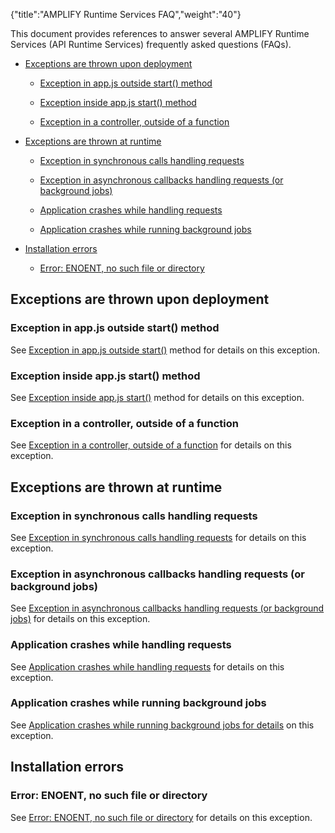 {"title":"AMPLIFY Runtime Services FAQ","weight":"40"}

This document provides references to answer several AMPLIFY Runtime Services (API Runtime Services) frequently asked questions (FAQs).

* [Exceptions are thrown upon deployment](#Exceptionsarethrownupondeployment)

  * [Exception in app.js outside start() method](#Exceptioninapp.jsoutsidestart()method)

  * [Exception inside app.js start() method](#Exceptioninsideapp.jsstart()method)

  * [Exception in a controller, outside of a function](#Exceptioninacontroller,outsideofafunction)

* [Exceptions are thrown at runtime](#Exceptionsarethrownatruntime)

  * [Exception in synchronous calls handling requests](#Exceptioninsynchronouscallshandlingrequests)

  * [Exception in asynchronous callbacks handling requests (or background jobs)](#Exceptioninasynchronouscallbackshandlingrequests(orbackgroundjobs))

  * [Application crashes while handling requests](#Applicationcrasheswhilehandlingrequests)

  * [Application crashes while running background jobs](#Applicationcrasheswhilerunningbackgroundjobs)

* [Installation errors](#Installationerrors)

  * [Error: ENOENT, no such file or directory](#Error:ENOENT,nosuchfileordirectory)


## Exceptions are thrown upon deployment

### Exception in app.js outside start() method

See [Exception in app.js outside start()](/docs/appc/AMPLIFY_Runtime_Services/AMPLIFY_Runtime_Services_Guide/AMPLIFY_Runtime_Services_Troubleshooting/) method for details on this exception.

### Exception inside app.js start() method

See [Exception inside app.js start()](/docs/appc/AMPLIFY_Runtime_Services/AMPLIFY_Runtime_Services_Guide/AMPLIFY_Runtime_Services_Troubleshooting/) method for details on this exception.

### Exception in a controller, outside of a function

See [Exception in a controller, outside of a function](/docs/appc/AMPLIFY_Runtime_Services/AMPLIFY_Runtime_Services_Guide/AMPLIFY_Runtime_Services_Troubleshooting/) for details on this exception.

## Exceptions are thrown at runtime

### Exception in synchronous calls handling requests

See [Exception in synchronous calls handling requests](/docs/appc/AMPLIFY_Runtime_Services/AMPLIFY_Runtime_Services_Guide/AMPLIFY_Runtime_Services_Troubleshooting/) for details on this exception.

### Exception in asynchronous callbacks handling requests (or background jobs)

See [Exception in asynchronous callbacks handling requests (or background jobs)](/docs/appc/AMPLIFY_Runtime_Services/AMPLIFY_Runtime_Services_Guide/AMPLIFY_Runtime_Services_Troubleshooting/) for details on this exception.

### Application crashes while handling requests

See [Application crashes while handling requests](/docs/appc/AMPLIFY_Runtime_Services/AMPLIFY_Runtime_Services_Guide/AMPLIFY_Runtime_Services_Troubleshooting/) for details on this exception.

### Application crashes while running background jobs

See [Application crashes while running background jobs for details](/docs/appc/AMPLIFY_Runtime_Services/AMPLIFY_Runtime_Services_Guide/AMPLIFY_Runtime_Services_Troubleshooting/) on this exception.

## Installation errors

### Error: ENOENT, no such file or directory

See [Error: ENOENT, no such file or directory](/docs/appc/AMPLIFY_Runtime_Services/AMPLIFY_Runtime_Services_Guide/AMPLIFY_Runtime_Services_Troubleshooting/) for details on this exception.
